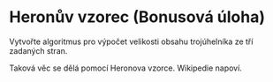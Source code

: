 # Heronův vzorec (Bonusová úloha)

Vytvořte algoritmus pro výpočet velikosti obsahu trojúhelníka ze tří zadaných stran. 

Taková věc se dělá pomocí Heronova vzorce. Wikipedie napoví.

 